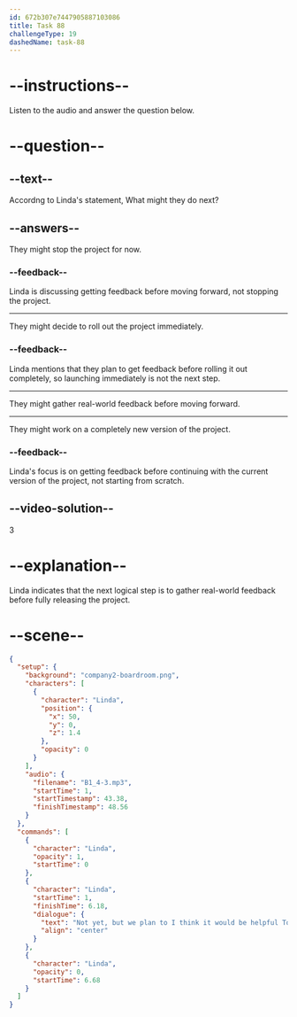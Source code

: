 ```yaml
---
id: 672b307e7447905887103086
title: Task 88
challengeType: 19
dashedName: task-88
---
```


<!-- (audio) Linda: Not yet, but we plan to. I think it would be helpful to get some real-world feedback before we roll it out completely. -->

# --instructions--

Listen to the audio and answer the question below.

# --question--

## --text--

Accordng to Linda's statement, What might they do next?

## --answers--

They might stop the project for now.

### --feedback--

Linda is discussing getting feedback before moving forward, not stopping the project.

---

They might decide to roll out the project immediately.

### --feedback--

Linda mentions that they plan to get feedback before rolling it out completely, so launching immediately is not the next step.

---

They might gather real-world feedback before moving forward.

---

They might work on a completely new version of the project.

### --feedback--

Linda's focus is on getting feedback before continuing with the current version of the project, not starting from scratch.

## --video-solution--

3

# --explanation--

Linda indicates that the next logical step is to gather real-world feedback before fully releasing the project.

# --scene--

```json
{
  "setup": {
    "background": "company2-boardroom.png",
    "characters": [
      {
        "character": "Linda",
        "position": {
          "x": 50,
          "y": 0,
          "z": 1.4
        },
        "opacity": 0
      }
    ],
    "audio": {
      "filename": "B1_4-3.mp3",
      "startTime": 1,
      "startTimestamp": 43.38,
      "finishTimestamp": 48.56
    }
  },
  "commands": [
    {
      "character": "Linda",
      "opacity": 1,
      "startTime": 0
    },
    {
      "character": "Linda",
      "startTime": 1,
      "finishTime": 6.18,
      "dialogue": {
        "text": "Not yet, but we plan to I think it would be helpful To get some real-world feedback before we roll it out completely",
        "align": "center"
      }
    },
    {
      "character": "Linda",
      "opacity": 0,
      "startTime": 6.68
    }
  ]
}
```
